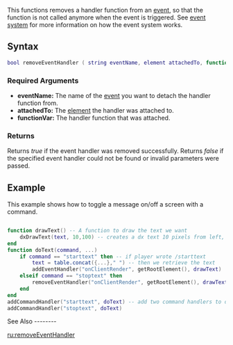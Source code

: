 This functions removes a handler function from an [event](/docs/event.md "wikilink"), so that the function is not called anymore when the event is triggered. See [event system](/docs/event_system.md "wikilink") for more information on how the event system works.

Syntax
------

``` lua
bool removeEventHandler ( string eventName, element attachedTo, function functionVar ) 
```

### Required Arguments

-   **eventName:** The name of the [event](/docs/event.md "wikilink") you want to detach the handler function from.
-   **attachedTo:** The [element](/docs/element.md "wikilink") the handler was attached to.
-   **functionVar:** The handler function that was attached.

### Returns

Returns *true* if the event handler was removed successfully. Returns *false* if the specified event handler could not be found or invalid parameters were passed.

Example
-------

<section name="Client" class="client" show="true">
This example shows how to toggle a message on/off a screen with a command.

``` lua

function drawText() -- A function to draw the text we want
    dxDrawText(text, 10,100) -- creates a dx text 10 pixels from left, 100 from top of the screen
end
function doText(command, ...)
    if command == "starttext" then -- if player wrote /starttext
        text = table.concat({...}," ") -- then we retrieve the text
        addEventHandler("onClientRender", getRootElement(), drawText)       -- and since addEventHandler and removeEventHandler's syntax is the same, we just define the function we use later
    elseif command == "stoptext" then
        removeEventHandler("onClientRender", getRootElement(), drawText)    -- this time we use removeEventHandler
    end
end
addCommandHandler("starttext", doText) -- add two command handlers to doText function
addCommandHandler("stoptext", doText)
```

</section>
See Also
--------

[ru:removeEventHandler](/docs/ru-removeeventhandler.md "wikilink")
